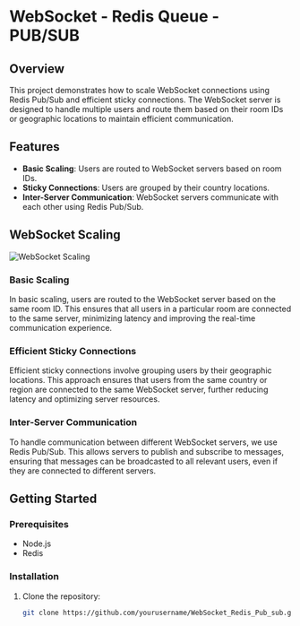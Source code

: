 # WebSocket - Redis Queue - PUB/SUB

## Overview

This project demonstrates how to scale WebSocket connections using Redis Pub/Sub and efficient sticky connections. The WebSocket server is designed to handle multiple users and route them based on their room IDs or geographic locations to maintain efficient communication.

## Features

- **Basic Scaling**: Users are routed to WebSocket servers based on room IDs.
- **Sticky Connections**: Users are grouped by their country locations.
- **Inter-Server Communication**: WebSocket servers communicate with each other using Redis Pub/Sub.

## WebSocket Scaling

![WebSocket Scaling](https://github.com/user-attachments/assets/0bc24d15-73fc-451c-bfe8-a2ad99947c93)

### Basic Scaling

In basic scaling, users are routed to the WebSocket server based on the same room ID. This ensures that all users in a particular room are connected to the same server, minimizing latency and improving the real-time communication experience.

### Efficient Sticky Connections

Efficient sticky connections involve grouping users by their geographic locations. This approach ensures that users from the same country or region are connected to the same WebSocket server, further reducing latency and optimizing server resources.

### Inter-Server Communication

To handle communication between different WebSocket servers, we use Redis Pub/Sub. This allows servers to publish and subscribe to messages, ensuring that messages can be broadcasted to all relevant users, even if they are connected to different servers.

## Getting Started

### Prerequisites

- Node.js
- Redis

### Installation

1. Clone the repository:
   ```sh
   git clone https://github.com/yourusername/WebSocket_Redis_Pub_sub.git
